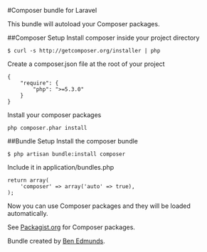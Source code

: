 #Composer bundle for Laravel

This bundle will autoload your Composer packages.


##Composer Setup
Install composer inside your project directory  

	$ curl -s http://getcomposer.org/installer | php

Create a composer.json file at the root of your project
  
	{
	    "require": {
	        "php": ">=5.3.0"
	    }
	}
  
Install your composer packages  

	php composer.phar install  

    

##Bundle Setup
Install the composer bundle  

	$ php artisan bundle:install composer

Include it in application/bundles.php  

	return array(
		'composer' => array('auto' => true),
	);
  

Now you can use Composer packages and they will be loaded automatically.  
  
See [Packagist.org](http://packagist.org) for Composer packages.  
  
Bundle created by [Ben Edmunds](http://benedmunds.com).
